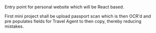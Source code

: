 Entry point for personal website which will be React based. 

First mini project shall be upload passport scan which is then OCR'd and pre populates fields for Travel Agent to then copy, thereby reducing mistakes. 